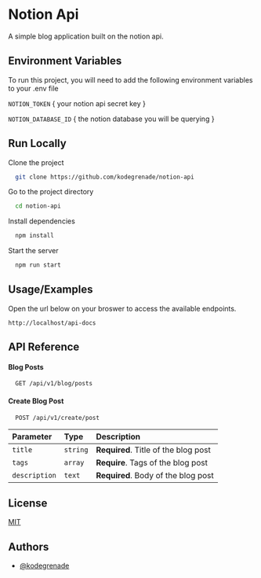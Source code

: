 
# Notion Api

A simple blog application built on the notion api.


## Environment Variables

To run this project, you will need to add the following environment variables to your .env file

`NOTION_TOKEN` { your notion api secret key }

`NOTION_DATABASE_ID` { the notion database you will be querying }

  
## Run Locally

Clone the project

```bash
  git clone https://github.com/kodegrenade/notion-api
```

Go to the project directory

```bash
  cd notion-api
```

Install dependencies

```bash
  npm install
```

Start the server

```bash
  npm run start
```

  
## Usage/Examples

Open the url below on your broswer to access the available endpoints.

```
http://localhost/api-docs
```

  
## API Reference

#### Blog Posts

```http
  GET /api/v1/blog/posts
```

#### Create Blog Post

```http
  POST /api/v1/create/post
```

| Parameter     | Type     | Description                       |
| :------------ | :------- | :-------------------------------- |
| `title`       | `string` | **Required**. Title of the blog post |
| `tags`        | `array`  | **Require**. Tags of the blog post   |
| `description` | `text`   | **Required**. Body of the blog post  |



## License

[MIT](https://choosealicense.com/licenses/mit/)

  
## Authors

- [@kodegrenade](https://www.github.com/kodegrenade)

  